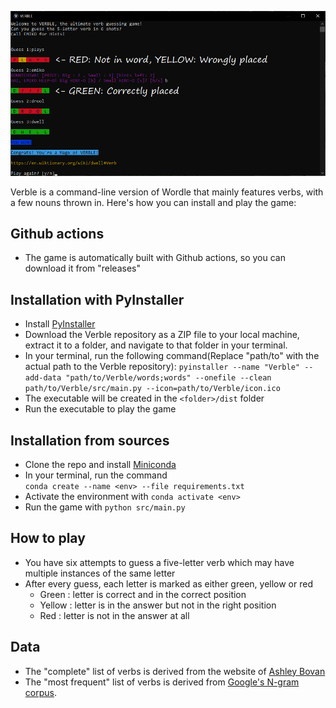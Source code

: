 
![Verble](./Example.png)

Verble is a command-line version of Wordle that mainly features verbs, with a few nouns thrown in. Here's how you can install and play the game:

## Github actions
- The game is automatically built with Github actions, so you can download it from "releases"

## Installation with PyInstaller
- Install [PyInstaller](https://www.pyinstaller.org/)
- Download the Verble repository as a ZIP file to your local machine, extract it to a folder, and navigate to that folder in your terminal. 
- In your terminal, run the following command(Replace "path/to" with the actual path to the Verble repository):
`pyinstaller --name "Verble" --add-data "path/to/Verble/words;words" --onefile --clean path/to/Verble/src/main.py --icon=path/to/Verble/icon.ico`
- The executable will be created in the `<folder>/dist` folder
- Run the executable to play the game

## Installation from sources
- Clone the repo and install [Miniconda](https://docs.conda.io/en/latest/miniconda.html)
- In your terminal, run the command \
    `conda create --name <env> --file requirements.txt`
- Activate the environment with `conda activate <env>`
- Run the game with `python src/main.py`

## How to play
- You have six attempts to guess a five-letter verb which may have multiple instances of the same letter
- After every guess, each letter is marked as either green, yellow or red
    - Green  : letter is correct and in the correct position
    - Yellow : letter is in the answer but not in the right position
    - Red    : letter is not in the answer at all

## Data
- The "complete" list of verbs is derived from the website of [Ashley Bovan](http://www.ashley-bovan.co.uk/words/partsofspeech.html) 
- The "most frequent" list of verbs is derived from [Google's N-gram corpus](http://storage.googleapis.com/books/ngrams/books/datasetsv2.html).